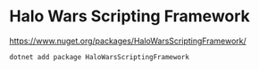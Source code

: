 # Halo Wars Scripting Framework
https://www.nuget.org/packages/HaloWarsScriptingFramework/
```cli
dotnet add package HaloWarsScriptingFramework
``` 
